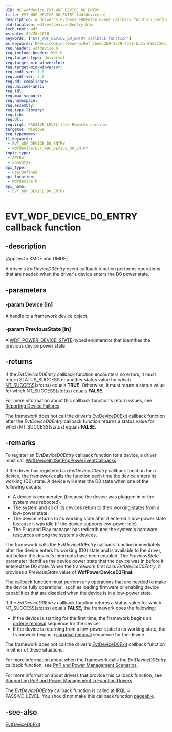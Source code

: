 ```yaml
---
UID: NC:wdfdevice.EVT_WDF_DEVICE_D0_ENTRY
title: EVT_WDF_DEVICE_D0_ENTRY (wdfdevice.h)
description: A driver's EvtDeviceD0Entry event callback function performs operations that are needed when the driver's device enters the D0 power state.
old-location: wdf\evtdeviced0entry.htm
tech.root: wdf
ms.date: 02/26/2018
keywords: ["EVT_WDF_DEVICE_D0_ENTRY callback function"]
ms.keywords: DFDeviceObjectGeneralRef_2be6c269-2579-4358-ba3a-855672e6d2bc.xml, EVT_WDF_DEVICE_D0_ENTRY, EVT_WDF_DEVICE_D0_ENTRY callback, EvtDeviceD0Entry, EvtDeviceD0Entry callback function, kmdf.evtdeviced0entry, wdf.evtdeviced0entry, wdfdevice/EvtDeviceD0Entry
req.header: wdfdevice.h
req.include-header: Wdf.h
req.target-type: Universal
req.target-min-winverclnt: 
req.target-min-winversvr: 
req.kmdf-ver: 1.0
req.umdf-ver: 2.0
req.ddi-compliance: 
req.unicode-ansi: 
req.idl: 
req.max-support: 
req.namespace: 
req.assembly: 
req.type-library: 
req.lib: 
req.dll: 
req.irql: PASSIVE_LEVEL (see Remarks section)
targetos: Windows
req.typenames: 
f1_keywords:
 - EVT_WDF_DEVICE_D0_ENTRY
 - wdfdevice/EVT_WDF_DEVICE_D0_ENTRY
topic_type:
 - APIRef
 - kbSyntax
api_type:
 - UserDefined
api_location:
 - Wdfdevice.h
api_name:
 - EVT_WDF_DEVICE_D0_ENTRY
---
```


# EVT_WDF_DEVICE_D0_ENTRY callback function


## -description

<p class="CCE_Message">[Applies to KMDF and UMDF]</p>

A driver's <i>EvtDeviceD0Entry</i> event callback function performs operations that are needed when the driver's device enters the D0 power state.

## -parameters

### -param Device [in]

A handle to a framework device object.

### -param PreviousState [in]

A <a href="/windows-hardware/drivers/ddi/wdfdevice/ne-wdfdevice-_wdf_power_device_state">WDF_POWER_DEVICE_STATE</a>-typed enumerator that identifies the previous device power state.

## -returns

If the <i>EvtDeviceD0Entry</i> callback function encounters no errors, it must return STATUS_SUCCESS or another status value for which <a href="/windows-hardware/drivers/kernel/using-ntstatus-values">NT_SUCCESS</a>(<i>status</i>) equals <b>TRUE</b>. Otherwise, it must return a status value for which NT_SUCCESS(<i>status</i>) equals <b>FALSE</b>. 

For more information about this callback function's return values, see <a href="/windows-hardware/drivers/wdf/reporting-device-failures">Reporting Device Failures</a>.



The framework does not call the driver's <a href="/windows-hardware/drivers/ddi/wdfdevice/nc-wdfdevice-evt_wdf_device_d0_exit">EvtDeviceD0Exit</a> callback function after the <i>EvtDeviceD0Entry</i> callback function returns a status value for which NT_SUCCESS(status) equals <b>FALSE</b>.

## -remarks

To register an <i>EvtDeviceD0Entry</i> callback function for a device, a driver must call <a href="/windows-hardware/drivers/ddi/wdfdevice/nf-wdfdevice-wdfdeviceinitsetpnppowereventcallbacks">WdfDeviceInitSetPnpPowerEventCallbacks</a>. 

If the driver has registered an <i>EvtDeviceD0Entry</i> callback function for a device, the framework calls the function each time the device enters its working (D0) state. A device will enter the D0 state when one of the following occurs:

<ul>
<li>
A device is enumerated (because the device was plugged in or the system was rebooted).

</li>
<li>
The system and all of its devices return to their working states from a low-power state.

</li>
<li>
The device returns to its working state after it entered a low-power state because it was idle (if the device supports low-power idle).

</li>
<li>
The Plug and Play manager has redistributed the system's hardware resources among the system's devices.

</li>
</ul>
The framework calls the <i>EvtDeviceD0Entry</i> callback function immediately after the device enters its working (D0) state and is available to the driver, but before the device's interrupts have been enabled. The <i>PreviousState</i> parameter identifies the device power state that the device was in before it entered the D0 state.   When the framework first calls <i>EvtDeviceD0Entry</i>, it provides a <i>PreviousState</i> value of <b>WdfPowerDeviceD3Final</b>.

The callback function must perform any operations that are needed to make the device fully operational, such as loading firmware or enabling device capabilities that are disabled when the device is in a low-power state. 

If the <i>EvtDeviceD0Entry</i> callback function returns a status value for which NT_SUCCESS(<i>status</i>) equals <b>FALSE</b>, the framework does the following:

<ul>
<li>
If the device is starting for the first time, the framework begins an <a href="/windows-hardware/drivers/wdf/a-user-unplugs-a-device">orderly removal</a> sequence for the device.

</li>
<li>
If the device is returning from a low-power state to its working state, the framework begins a <a href="/windows-hardware/drivers/wdf/a-user-unplugs-a-device">surprise removal</a> sequence for the device.

</li>
</ul>
The framework does not call the driver's <a href="/windows-hardware/drivers/ddi/wdfdevice/nc-wdfdevice-evt_wdf_device_d0_exit">EvtDeviceD0Exit</a> callback function in either of these situations.

For more information about when the framework calls the <i>EvtDeviceD0Entry</i> callback function, see <a href="/windows-hardware/drivers/wdf/pnp-and-power-management-scenarios">PnP and Power Management Scenarios</a>.

For more information about drivers that provide this callback function, see <a href="/windows-hardware/drivers/wdf/supporting-pnp-and-power-management-in-function-drivers">Supporting PnP and Power Management in Function Drivers</a>.

The <i>EvtDeviceD0Entry</i> callback function is called at IRQL = PASSIVE_LEVEL. You should not make this callback function <a href="/windows-hardware/drivers/wdf/creating-pageable-code-in-a-kmdf-driver">pageable</a>.

## -see-also

<a href="/windows-hardware/drivers/ddi/wdfdevice/nc-wdfdevice-evt_wdf_device_d0_exit">EvtDeviceD0Exit</a>

